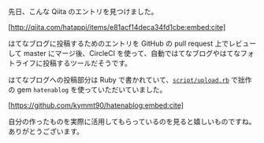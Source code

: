 <!-- 自分の作った gem が活用されていた -->

先日、こんな Qiita のエントリを見つけました。

[http://qiita.com/hatappi/items/e81acf14deca34fd1cbe:embed:cite]

はてなブログに投稿するためのエントリを GitHub の pull request 上でレビューして master にマージ後、CircleCI を使って、自動ではてなブログやはてなフォトライフに投稿するツールだそうです。

はてなブログへの投稿部分は Ruby で書かれていて、[`script/upload.rb`](https://github.com/hatappi/circleci_to_hatenablog/blob/master/script/upload.rb) で拙作の gem `hatenablog` を使っていただいていました。

[https://github.com/kymmt90/hatenablog:embed:cite]

自分の作ったものを実際に活用してもらっているのを見ると嬉しいものですね。ありがとうございます。
